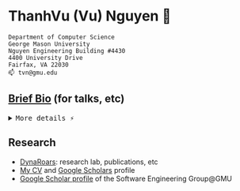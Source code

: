 
<!--
**nguyenthanhvuh/nguyenthanhvuh** is a ✨ _special_ ✨ repository because its `README.md` (this file) appears on your GitHub profile.

Here are some ideas to get you started:

- 🔭 I’m currently working on ...
- 🌱 I’m currently learning ...
- 👯 I’m looking to collaborate on ...
- 🤔 I’m looking for help with ...
- 💬 Ask me about ...
- 📫 How to reach me: ...
- 😄 Pronouns: ...
- ⚡ Fun fact: ...
-->


# ThanhVu (Vu) Nguyen 👋

```
Department of Computer Science
George Mason University
Nguyen Engineering Building #4430
4400 University Drive
Fairfax, VA 22030
📫 tvn@gmu.edu
```

## [Brief Bio](https://dynaroars.github.io/nguyenthanhvuh/files/bio-nguyen.txt)  (for talks, etc)

<details>
<summary><kbd>More details ⚡</kbd></summary>

  **Life**: I immigrated from Vietnam to the US when I was 11 (old enough to remember and preserve my Vietnamese culture and language, but young enough to embrace and absorb the American way of life). I received my undergraduate degree in Computer Science from [Penn State-University Park](https://www.eecs.psu.edu/) and my M.S. from [Penn State-Harrisburg](https://hbg.psu.edu/), where I was advised by [Thang Bui](https://h3turing.cs.hbg.psu.edu/~bui/). I earned my Ph.D. in Computer Science from the [University of New Mexico-Albuquerque](https://www.cs.unm.edu/), where I was mentored by [Stephanie Forrest](https://profsforrest.github.io/homepage/) and [Deepak Kapur](https://www.cs.unm.edu/~kapur). After finishing my Ph.D., I did a two-year postdoc at the [University of Maryland-College Park](https://www.cs.umd.edu/), working with Jeff Foster at [PLUM@UMD](https://plum-umd.github.io/). Before joining [George Mason](https://cs.gmu.edu/), I was at the [University of Nebraska-Lincoln](https://www.unl.edu/). During my graduate studies, I had the opportunity to intern at the [Naval Research Laboratory](https://www.nrl.navy.mil/) and [Lockheed Martin](https://lockheedmartin.com/en-us/capabilities/research-labs/advanced-technology-labs.html).

  **Work**: I met my wife on a Southwest flight. We have three children, all of whom were born while I was an assistant prof. at UNL.
</details>

## Research
- [DynaRoars](https://go.gmu.edu/dynaroars): research lab, publications, etc
- [My CV](https://raw.githubusercontent.com/dynaroars/latex-cv/main/cv-nguyen.pdf) and [Google Scholars](https://scholar.google.com/citations?user=TLcVQ-MAAAAJ&hl=en) profile
- [Google Scholar profile](https://scholar.google.com/citations?hl=en&user=lEa2_icAAAAJ&view_op=list_works&sortby=pubdate) of the Software Engineering Group@GMU
